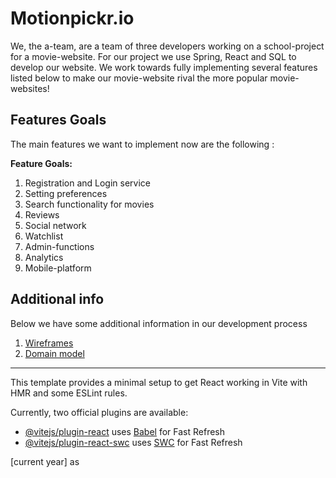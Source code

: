 # Motionpickr.io

We, the a-team, are a team of three developers working on a school-project for a movie-website. For our project we use Spring, React and SQL to develop our website. We work towards fully implementing several features listed below to make our movie-website rival the more popular movie-websites!

## Features Goals
The main features we want to implement now are the following :

**Feature Goals:**
1.	Registration and Login service
2.	Setting preferences
3.	Search functionality for movies
4.	Reviews
5.	Social network
6.	Watchlist
7.	Admin-functions
8.	Analytics
9.	Mobile-platform


## Additional info
Below we have some additional information in our development process

1. [Wireframes](https://github.com/aegroot/motionpickr/wiki/WireFrame)
3. [Domain model](https://github.com/aegroot/motionpickr/wiki/Domain%E2%80%90Model)


----

This template provides a minimal setup to get React working in Vite with HMR and some ESLint rules.

Currently, two official plugins are available:

- [@vitejs/plugin-react](https://github.com/vitejs/vite-plugin-react/blob/main/packages/plugin-react/README.md) uses [Babel](https://babeljs.io/) for Fast Refresh
- [@vitejs/plugin-react-swc](https://github.com/vitejs/vite-plugin-react-swc) uses [SWC](https://swc.rs/) for Fast Refresh

[current year] as
